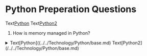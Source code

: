 # Python Preperation Questions

Text[Python](Shamim/Technology/Python/base.md)
Text[Python2](../../Technology/Python/base.md)

1. How is memory managed in Python? 
<details><summary>Text[Python]((../../Technology/Python/base.md)
  Text[Python2](/../../Technology/Python/base.md)</summary>
  Text[Python]((../../Technology/Python/base.md)
  Text[Python2](/../../Technology/Python/base.md)
Memory management in Python is handled by the Python Memory Manager. The memory allocated by the manager is in form of a private heap space dedicated to Python. All Python objects are stored in this heap and being private, it is inaccessible to the programmer. Though, python does provide some core API functions to work upon the private heap space.
Additionally, Python has an in-built garbage collection to recycle the unused memory for the private heap space.
</details>
